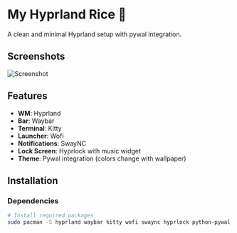 # My Hyprland Rice 🌾

A clean and minimal Hyprland setup with pywal integration.

## Screenshots
![Screenshot](screenshots/screenshot1.png)

## Features
- **WM**: Hyprland
- **Bar**: Waybar  
- **Terminal**: Kitty
- **Launcher**: Wofi
- **Notifications**: SwayNC
- **Lock Screen**: Hyprlock with music widget
- **Theme**: Pywal integration (colors change with wallpaper)

## Installation

### Dependencies
```bash
# Install required packages
sudo pacman -S hyprland waybar kitty wofi swaync hyprlock python-pywal playerctl
